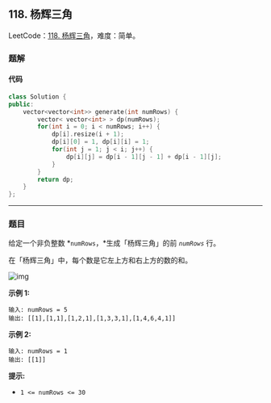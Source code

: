 ## 118. 杨辉三角

LeetCode：[118. 杨辉三角](https://leetcode.cn/problems/pascals-triangle/)，难度：简单。

### 题解

#### 代码

```c++
class Solution {
public:
    vector<vector<int>> generate(int numRows) {
        vector< vector<int> > dp(numRows);
        for(int i = 0; i < numRows; i++) {
            dp[i].resize(i + 1);
            dp[i][0] = 1, dp[i][i] = 1;
            for(int j = 1; j < i; j++) {
                dp[i][j] = dp[i - 1][j - 1] + dp[i - 1][j];
            }
        }
        return dp;
    }
};
```



---



### 题目

给定一个非负整数 *`numRows`，*生成「杨辉三角」的前 *`numRows`* 行。

在「杨辉三角」中，每个数是它左上方和右上方的数的和。

![img](https://gitee.com/xwl66/leetcode/raw/master/image/118-1626927345-DZmfxB-PascalTriangleAnimated2.gif)

 

**示例 1:**

```
输入: numRows = 5
输出: [[1],[1,1],[1,2,1],[1,3,3,1],[1,4,6,4,1]]
```

**示例 2:**

```
输入: numRows = 1
输出: [[1]]
```

 

**提示:**

- `1 <= numRows <= 30`


